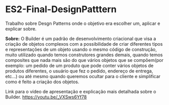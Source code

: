 # ES2-Final-DesignPatttern
Trabalho sobre Desgn Patterns onde o objetivo era escolher um, aplicar e explicar sobre.

<b>Sobre:</b> O Builder é um padrão de desenvolvimento criacional que visa a criação de objetos complexos com a possibilidade de criar
diferentes tipos e representações de um objeto usando o mesmo código de construção, muito utilizado quando temos construtores grandes demais, quando temos composites
que nada mais são do que vários objetos que se compõem(por exemplo: um pedido de um produto que pode conter vários objetos de produtos diferentes, o usuário que fez o 
pedido, endereço de entrega, etc...) ou até mesmo quando queremos ocultar para o cliente e simplificar como é feito a criação dos objetos.

Link para o vídeo de apresentação e explicação mais detalhada sobre o Builder.
https://youtu.be/_VXSws6Yf78

